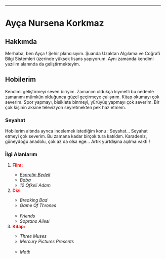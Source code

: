 <hr>
<h1>Ayça Nursena Korkmaz</h1>
<h2>Hakkımda</h2>
<!-- Genel bilgiler -->
<p>Merhaba, ben Ayça !
    Şehir plancısıyım. Şuanda Uzaktan Algılama ve Coğrafi Bilgi Sistemleri üzerinde yüksek lisans yapıyorum. Aynı zamanda kendimi yazılım alanında da geliştirmekteyim.
</p>
<!-- Hobilerim hakkında -->
<h2>Hobilerim</h2>
<p>Kendimi geliştirmeyi seven biriyim. Zamanım oldukça kıymetli bu nedenle zamanımı mümkün olduğunca güzel geçirmeye çalışırım. Kitap okumayı çok severim. Spor yapmayı, bisiklete binmeyi, yürüyüş yapmayı çok severim. Bir çok kişinin aksine televizyon seyretmekten pek haz etmem. </p>
<!-- Seyahat -->
<h3>Seyahat</h3>
<p>Hobilerim altında ayrıca incelemek istediğim konu : Seyahat... Seyahat etmeyi çok severim. Bu zamana kadar birçok tura katıldım. Karadeniz, güneydoğu anadolu, çok az da olsa ege... Artık yurtdışına açılma vakti !</p>
<!-- Sevdiğim filmler -->
<h3>İlgi Alanlarım</h3>
<ol>
    <div>
        <li><b><span style="color: red">Film:</span></b></li>
        <ul>
            <li>
                <a href="https://www.imdb.com/title/tt0111161/?pf_rd_m=A2FGELUUNOQJNL&pf_rd_p=1a264172-ae11-42e4-8ef7-7fed1973bb8f&pf_rd_r=FDN0XG1H0KDAWV9DM5CH&pf_rd_s=center-1&pf_rd_t=15506&pf_rd_i=top&ref_=chttp_tt_1" target="_blank"><em>Esaretin Bedeli</em></a
            </li>
            <li><em>Baba</em></li>
            <li><em>12 Öfkeli Adam</em></li>
        </ul>
    </div>
    <div>
        <li><span style="color:red"><b>Dizi</b></span></li>
        <ul>
            <li><em>Breaking Bad</em></li>
            <li><em>Game Of Thrones </em>
                <br>
                <a href="https://www.imdb.com/title/tt0944947/?ref_=ttls_li_i target="_blank">
                    <img src="https://m.media-amazon.com/images/M/MV5BYTRiNDQwYzAtMzVlZS00NTI5LWJjYjUtMzkwNTUzMWMxZTllXkEyXkFqcGdeQXVyNDIzMzcwNjc@._V1_UY209_CR7,0,140,209_AL_.jpg" alt="" title="Game Of Thrones"></a>
                </li>
            <li><em>Friends</em></li>
            <li><em>Soprano Ailesi</em></li>
        </ul>
    </div>
    <div>
        <li><span style="color:red"><b>Kitap:</b></span></li>
        <ul>
            <li><em>Three Muses</em></li>
            <li><em>Mercury Pictures Presents</em>
                <br>
                <a href="https://www.goodreads.com/book/show/59109471-mercury-pictures-presents"   target="_blank">
                <img src="https://images-na.ssl-images-amazon.com/images/S/compressed.photo.goodreads.com/books/1653944786i/59109471.jpg" alt="" title=" Mercury Pictures Presents"></a>
            </li>
            <li><em>Moth</em></li>
        </ul>
    </div>
</ol>
